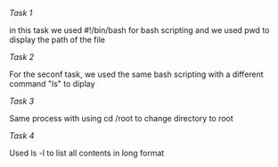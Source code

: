 *Task 1*

in this task we used #!/bin/bash for bash scripting and we used pwd to display the path of the file

*Task 2*

For the seconf task, we used the same bash scripting with a different command "ls" to diplay

*Task 3*

Same process with using cd /root to change directory to root

*Task 4*

Used ls -l to list all contents in long format

  
